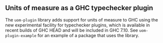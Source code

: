 Units of measure as a GHC typechecker plugin
--------------------------------------------

The `uom-plugin` library adds support for units of measure to GHC using the new experimental facility for typechecker plugins, which is available in recent builds of GHC HEAD and will be included in GHC 7.10.  See `uom-plugin-example` for an example of a package that uses the library.
